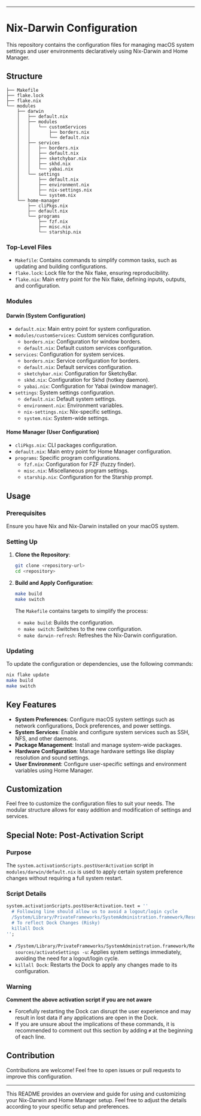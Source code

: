 
---

# Nix-Darwin Configuration

This repository contains the configuration files for managing macOS system settings and user environments declaratively using Nix-Darwin and Home Manager. 

## Structure

```
├── Makefile
├── flake.lock
├── flake.nix
└── modules
    ├── darwin
    │   ├── default.nix
    │   ├── modules
    │   │   └── customServices
    │   │       ├── borders.nix
    │   │       └── default.nix
    │   ├── services
    │   │   ├── borders.nix
    │   │   ├── default.nix
    │   │   ├── sketchybar.nix
    │   │   ├── skhd.nix
    │   │   └── yabai.nix
    │   └── settings
    │       ├── default.nix
    │       ├── environment.nix
    │       ├── nix-settings.nix
    │       └── system.nix
    └── home-manager
        ├── cliPkgs.nix
        ├── default.nix
        └── programs
            ├── fzf.nix
            ├── misc.nix
            └── starship.nix
```

### Top-Level Files

- `Makefile`: Contains commands to simplify common tasks, such as updating and building configurations.
- `flake.lock`: Lock file for the Nix flake, ensuring reproducibility.
- `flake.nix`: Main entry point for the Nix flake, defining inputs, outputs, and configuration.

### Modules

#### Darwin (System Configuration)

- `default.nix`: Main entry point for system configuration.
- `modules/customServices`: Custom services configuration.
  - `borders.nix`: Configuration for window borders.
  - `default.nix`: Default custom services configuration.
- `services`: Configuration for system services.
  - `borders.nix`: Service configuration for borders.
  - `default.nix`: Default services configuration.
  - `sketchybar.nix`: Configuration for SketchyBar.
  - `skhd.nix`: Configuration for Skhd (hotkey daemon).
  - `yabai.nix`: Configuration for Yabai (window manager).
- `settings`: System settings configuration.
  - `default.nix`: Default system settings.
  - `environment.nix`: Environment variables.
  - `nix-settings.nix`: Nix-specific settings.
  - `system.nix`: System-wide settings.

#### Home Manager (User Configuration)

- `cliPkgs.nix`: CLI packages configuration.
- `default.nix`: Main entry point for Home Manager configuration.
- `programs`: Specific program configurations.
  - `fzf.nix`: Configuration for FZF (fuzzy finder).
  - `misc.nix`: Miscellaneous program settings.
  - `starship.nix`: Configuration for the Starship prompt.

## Usage

### Prerequisites

Ensure you have Nix and Nix-Darwin installed on your macOS system.

### Setting Up

1. **Clone the Repository**:
   ```sh
   git clone <repository-url>
   cd <repository>
   ```

2. **Build and Apply Configuration**:
   ```sh
   make build
   make switch
   ```

   The `Makefile` contains targets to simplify the process:
   - `make build`: Builds the configuration.
   - `make switch`: Switches to the new configuration.
   - `make darwin-refresh`: Refreshes the Nix-Darwin configuration.

### Updating

To update the configuration or dependencies, use the following commands:
```sh
nix flake update
make build
make switch
```

## Key Features

- **System Preferences**: Configure macOS system settings such as network configurations, Dock preferences, and power settings.
- **System Services**: Enable and configure system services such as SSH, NFS, and other daemons.
- **Package Management**: Install and manage system-wide packages.
- **Hardware Configuration**: Manage hardware settings like display resolution and sound settings.
- **User Environment**: Configure user-specific settings and environment variables using Home Manager.

## Customization

Feel free to customize the configuration files to suit your needs. The modular structure allows for easy addition and modification of settings and services.


## Special Note: Post-Activation Script

### Purpose

The `system.activationScripts.postUserActivation` script in `modules/darwin/default.nix` is used to apply certain system preference changes without requiring a full system restart. 

### Script Details

```nix
system.activationScripts.postUserActivation.text = ''
  # Following line should allow us to avoid a logout/login cycle
  /System/Library/PrivateFrameworks/SystemAdministration.framework/Resources/activateSettings -u
  # To reflect Dock Changes (Risky)
  killall Dock
'';
```

- `/System/Library/PrivateFrameworks/SystemAdministration.framework/Resources/activateSettings -u`: Applies system settings immediately, avoiding the need for a logout/login cycle.
- `killall Dock`: Restarts the Dock to apply any changes made to its configuration.

### Warning

**Comment the above activation script if you are not aware**

- Forcefully restarting the Dock can disrupt the user experience and may result in lost data if any applications are open in the Dock.
- If you are unsure about the implications of these commands, it is recommended to comment out this section by adding `#` at the beginning of each line.

## Contribution

Contributions are welcome! Feel free to open issues or pull requests to improve this configuration.

---

This README provides an overview and guide for using and customizing your Nix-Darwin and Home Manager setup. Feel free to adjust the details according to your specific setup and preferences.

